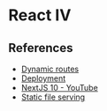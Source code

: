 # React IV

## References

* [Dynamic routes](https://nextjs.org/learn/basics/dynamic-routes)
* [Deployment](https://nextjs.org/learn/basics/deploying-nextjs-app)
* [NextJS 10 - YouTube](https://www.youtube.com/watch?v=JWCS5IdECVI)
* [Static file serving](https://nextjs.org/docs/basic-features/static-file-serving)
